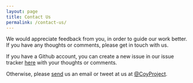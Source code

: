 ```yaml
---
layout: page
title: Contact Us
permalink: /contact-us/
---
```

We would appreciate feedback from you, in order to guide our work better. If you have any thoughts or comments, please get in touch with us.

If you have a Github account, you can create a new issue in our issue tracker <a href="https://github.com/twstrike/coyim/issues/new?labels=feedback" target="_blank">here</a> with your thoughts or comments.

Otherwise, please [send](mailto:coyim@thoughtworks.com) us an email or tweet at us at [@CoyProject](https://twitter.com/CoyProject).






